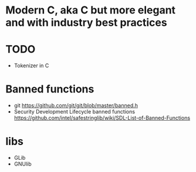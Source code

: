 # Modern C, aka C but more elegant and with industry best practices

# TODO

+ Tokenizer in C

# Banned functions

+ git https://github.com/git/git/blob/master/banned.h
+ Security Development Lifecycle banned functions https://github.com/intel/safestringlib/wiki/SDL-List-of-Banned-Functions

# libs

+ GLib
+ GNUlib